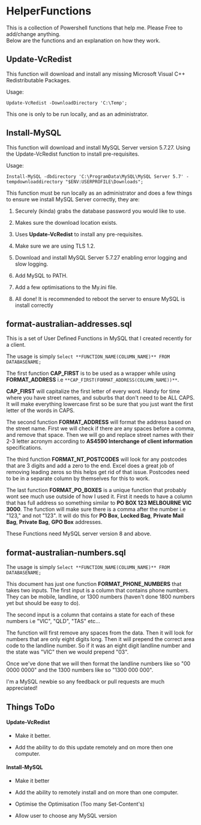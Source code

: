 # HelperFunctions

This is a collection of Powershell functions that help me. Please Free to add/change anything.  
Below are the functions and an explanation on how they work.

## **Update-VcRedist**

This function will download and install any missing Microsoft Visual C++ Redistributable Packages.

Usage:

```Update-VcRedist -DownloadDirectory 'C:\Temp';```

This one is only to be run locally, and as an administrator.

## **Install-MySQL**

This function will download and install MySQL Server version 5.7.27.
Using the Update-VcRedist function to install pre-requisites.

Usage:

```Install-MySQL -dbdirectory 'C:\ProgramData\MySQL\MySQL Server 5.7' -tempdownloaddirectory "$ENV:USERPROFILE\Downloads";```

This function must be run locally as an administrator and does a few things to ensure we install MySQL Server correctly, they are:

1. Securely (kinda) grabs the database password you would like to use.

2. Makes sure the download location exists.

3. Uses **Update-VcRedist** to install any pre-requisites.

4. Make sure we are using TLS 1.2.

5. Download and install MySQL Server 5.7.27 enabling error logging and slow logging.

6. Add MySQL to PATH.

7. Add a few optimisations to the My.ini file. 

8. All done! It is recommended to reboot the server to ensure MySQL is install correctly


## **format-australian-addresses.sql**
  
  This is a set of User Defined Functions in MySQL that I created recently for a client.

  The usage is simply `Select **FUNCTION_NAME(COLUMN_NAME)** FROM DATABASENAME;`

  The first function **CAP_FIRST** is to be used as a wrapper while using **FORMAT_ADDRESS** i.e `**CAP_FIRST(FORMAT_ADDRESS(COLUMN_NAME))**`.

**CAP_FIRST** will capitalize the first letter of every word. Handy for time where you have street names, and suburbs that don't need to be ALL CAPS. It will make everything lowercase first so be sure that you just want the first letter of the words in CAPS.

The second function **FORMAT_ADDRESS** will format the address based on the street name. First we will check if there are any spaces before a comma, and remove that space. Then we will go and replace street names with their 2-3 letter acronym according to **AS4590 Interchange of client information** specifications.

The third function **FORMAT_NT_POSTCODES** will look for any postcodes that are 3 digits and add a zero to the end. Excel does a great job of removing leading zeros so this helps get rid of that issue. Postcodes need to be in a separate column by themselves for this to work.

The last function **FORMAT_PO_BOXES** is a unique function that probably wont see much use outside of how I used it. First it needs to have a column that has full address so something similar to **PO BOX 123 MELBOURNE VIC 3000**.
The function will make sure there is a comma after the number i.e "123," and not "123". It will do this for **PO Box**, **Locked Bag**, **Private Mail Bag**, **Private Bag**, **GPO Box** addresses.

These Functions need MySQL server version 8 and above.

## **format-australian-numbers.sql**

  The usage is simply `Select **FUNCTION_NAME(COLUMN_NAME)** FROM DATABASENAME;`

This document has just one function **FORMAT_PHONE_NUMBERS** that takes two inputs. The first input is a column that contains phone numbers. They can be mobile, landline, or 1300 numbers (haven't done 1800 numbers yet but should be easy to do).

The second input is a column that contains a state for each of these numbers i.e "VIC", "QLD", "TAS" etc...

The function will first remove any spaces from the data. Then it will look for numbers that are only eight digits long. Then it will prepend the correct area code to the landline number. So if it was an eight digit landline number and the state was "VIC" then we would prepend "03".

Once we've done that we will then format the landline numbers like so "00 0000 0000" and the 1300 numbers like so "1300 000 000".

I'm a MySQL newbie so any feedback or pull requests are much appreciated!

## Things ToDo

#### **Update-VcRedist**

* Make it better.
  
* Add the ability to do this update remotely and on more then one computer.

#### **Install-MySQL**

* Make it better
  
* Add the ability to remotely install and on more than one computer.

* Optimise the Optimisation (Too many Set-Content's)

* Allow user to choose any MySQL version
